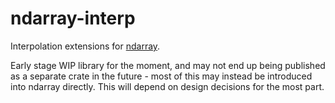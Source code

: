# ndarray-interp

Interpolation extensions for [ndarray](https://github.com/bluss/rust-ndarray).

Early stage WIP library for the moment, and may not end up being published as a separate crate in the future - most of this may instead be introduced into ndarray directly.
This will depend on design decisions for the most part.
